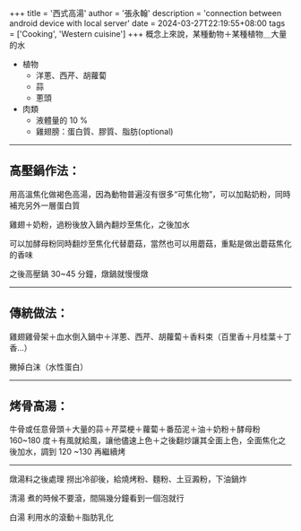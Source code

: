+++
title = '西式高湯'
author = '張永翰'
description = 'connection between android device with local server'
date = 2024-03-27T22:19:55+08:00
tags = ['Cooking', 'Western cuisine']
+++
概念上來說，某種動物＋某種植物＿大量的水

- 植物
    - 洋蔥、西芹、胡蘿蔔
    - 蒜
    - 蔥頭 
- 肉類
    - 液體量的 10 %
    - 雞翅膀：蛋白質、膠質、脂肪(optional)

---
## 高壓鍋作法：
用高溫焦化做褐色高湯，因為動物普遍沒有很多“可焦化物”，可以加點奶粉，同時補充另外一層蛋白質

雞翅＋奶粉，過粉後放入鍋內翻炒至焦化，之後加水

可以加酵母粉同時翻炒至焦化代替蘑菇，當然也可以用蘑菇，重點是做出蘑菇焦化的香味

之後高壓鍋 30~45 分鐘，燉鍋就慢慢燉

---
## 傳統做法：
雞翅雞骨架＋血水倒入鍋中＋洋蔥、西芹、胡蘿蔔＋香料束（百里香＋月桂葉＋丁香...）

撇掉白沫（水性蛋白）

---
## 烤骨高湯：
牛骨或任意骨頭＋大量的蒜＋芹菜梗＋蘿蔔＋番茄泥＋油＋奶粉＋酵母粉 160~180 度＋有風就給風，讓他儘速上色＋之後翻炒讓其全面上色，全面焦化之後加水，調到 120 ~130 再繼續烤

---
燉湯料之後處理
撈出冷卻後，給燒烤粉、麵粉、土豆澱粉，下油鍋炸

清湯
煮的時候不要滾，間隔幾分鐘看到一個泡就行

白湯
利用水的滾動＋脂肪乳化